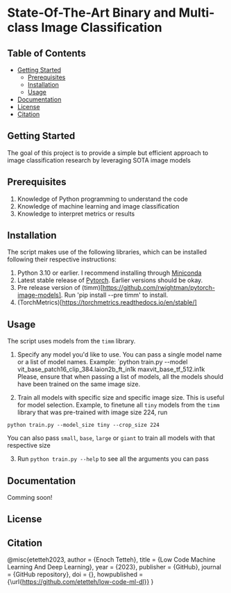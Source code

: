 # State-Of-The-Art Binary and Multi-class Image Classification

## Table of Contents

* [Getting Started](getting-started)
    * [Prerequisites](#prerequisites)
    * [Installation](#installation)
    * [Usage](#usage)
* [Documentation](#documentation)
* [License](#license)
* [Citation](#citation)

## Getting Started
The goal of this project is to provide a simple but efficient approach to image classification research by leveraging SOTA image models

## Prerequisites
1. Knowledge of Python programming to understand the code
2. Knowledge of machine learning and image classification
3. Knowledge to interpret metrics or results

## Installation
The script makes use of the following libraries, which can be installed following their respective instructions:
1. Python 3.10 or earlier. I recommend installing through [Miniconda](https://docs.conda.io/en/latest/miniconda.html) 
2. Latest stable release of [Pytorch](https://pytorch.org/get-started/locally/). Earlier versions should be okay.
3. Pre release version of (timm)[https://github.com/rwightman/pytorch-image-models]. Run 'pip install --pre timm' to install.
4. (TorchMetrics)[https://torchmetrics.readthedocs.io/en/stable/]

## Usage
The script uses models from the `timm` library.
1. Specify any model you'd like to use. You can pass a single model name or a list of model names. Example:
`python train.py --model vit_base_patch16_clip_384.laion2b_ft_in1k maxvit_base_tf_512.in1k
Please, ensure that when passing a list of models, all the models should have been trained on the same image size.

2. Train all models with specific size and specific image size. This is useful for model selection. Example, to finetune all `tiny` models from the `timm` library that was pre-trained with image size 224, run
```
python train.py --model_size tiny --crop_size 224
```
You can also pass `small`, `base`, `large` or `giant` to train all models with that respective size

3. Run `python train.py --help` to see all the arguments you can pass

## Documentation
Comming soon!

## License

## Citation
@misc{etetteh2023,
  author = {Enoch Tetteh},
  title = {Low Code Machine Learning And Deep Learning},
  year = {2023},
  publisher = {GitHub},
  journal = {GitHub repository},
  doi = {},
  howpublished = {\url{https://github.com/etetteh/low-code-ml-dl}}
} 